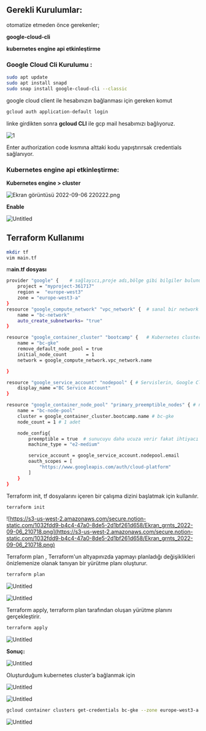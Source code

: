 ## Gerekli Kurulumlar:

otomatize etmeden önce gerekenler;

**google-cloud-cli**

**kubernetes engine api etkinleştirme**

### **Google Cloud Cli Kurulumu :**

```bash
sudo apt update
sudo apt install snapd
sudo snap install google-cloud-cli --classic
```

google cloud client ile hesabınızın bağlanması için gereken komut

```bash
gcloud auth application-default login
```

 linke girdikten sonra ****gcloud CLI**** ile gcp mail hesabımızı bağlıyoruz.

![1](https://user-images.githubusercontent.com/67348445/188741770-12ad7c1a-c17f-426b-86c5-57df21bcc0d1.png)

Enter authorization code kısmına alttaki kodu yapıştırırsak credentials sağlanıyor.

### K**ubernetes engine api etkinleştirme:**

**Kubernetes engine > cluster**

![Ekran görüntüsü 2022-09-06 220222.png](https://s3-us-west-2.amazonaws.com/secure.notion-static.com/9c53a6ef-c75c-40ac-8ea7-9f03174baf87/Ekran_grnts_2022-09-06_220222.png)

**Enable**

![Untitled](https://s3-us-west-2.amazonaws.com/secure.notion-static.com/f4a76847-89b5-4a76-a548-fc91f9d483a4/Untitled.png)

## Terraform Kullanımı

```bash
mkdir tf
vim main.tf
```

m**ain.tf dosyası** 

```bash
provider "google" {    # sağlayıcı,proje adı,bölge gibi bilgiler bulunur.
    project = "myproject-361717"
    region =  "europe-west3"
    zone = "europe-west3-a"
}
resource "google_compute_network" "vpc_network" {  # sanal bir network oluşturur.
    name = "bc-network"
    auto_create_subnetworks= "true"
}

resource "google_container_cluster" "bootcamp" {   # Kubernetes cluster tanımı.
    name = "bc-gke"
    remove_default_node_pool = true
    initial_node_count       = 1
    network = google_compute_network.vpc_network.name

}

resource "google_service_account" "nodepool" { # Servislerin, Google Cloudda hangi yetkilere sahip olunacağını buradan ayarlarız.Servislere hesap açıp yetki veririz.Bot hesap g>    account_id = "bc-serviceaccount"
    display_name ="BC Service Account"
}

resource "google_container_node_pool" "primary_preemptible_nodes" { # node poolu oluşturduğumuz yer.
    name = "bc-node-pool"
    cluster = google_container_cluster.bootcamp.name # bc-gke
    node_count = 1 # 1 adet

    node_config{
        preemptible = true  # sunucuyu daha ucuza verir fakat ihtiyacı olduğu anda geri alıp başkasına satabilir.
        machine_type = "e2-medium"

        service_account = google_service_account.nodepool.email
        oauth_scopes = [
            "https://www.googleapis.com/auth/cloud-platform"
        ]
    }
}
```

Terraform init, tf dosyalarını içeren bir çalışma dizini başlatmak için kullanılır.

```bash
terraform init

```

![https://s3-us-west-2.amazonaws.com/secure.notion-static.com/1032fdd9-b4c4-47a0-8de5-2d1bf261d658/Ekran_grnts_2022-09-06_210718.png](https://s3-us-west-2.amazonaws.com/secure.notion-static.com/1032fdd9-b4c4-47a0-8de5-2d1bf261d658/Ekran_grnts_2022-09-06_210718.png)

Terraform plan , Terraform'un altyapınızda yapmayı planladığı değişiklikleri önizlemenize olanak tanıyan bir yürütme planı oluşturur.

```bash
terraform plan

```

![Untitled](https://s3-us-west-2.amazonaws.com/secure.notion-static.com/e786e9a6-63e3-43a8-823b-965da1f53251/Untitled.png)

![Untitled](https://s3-us-west-2.amazonaws.com/secure.notion-static.com/ef819512-a286-45e8-b331-0c3ca019652f/Untitled.png)

Terraform apply, terraform plan tarafından oluşan yürütme planını gerçekleştirir.

```bash
terraform apply
```

![Untitled](https://s3-us-west-2.amazonaws.com/secure.notion-static.com/600df182-ea91-445b-a506-9304efac395d/Untitled.png)

**Sonuç:**

![Untitled](https://s3-us-west-2.amazonaws.com/secure.notion-static.com/e533dd1e-d388-421f-a78a-3bbc1b52afb4/Untitled.png)

Oluşturduğum kubernetes cluster’a bağlanmak için

![Untitled](https://s3-us-west-2.amazonaws.com/secure.notion-static.com/7dbe4411-d05e-4f93-ba69-80db1e05df8a/Untitled.png)

![Untitled](https://s3-us-west-2.amazonaws.com/secure.notion-static.com/dc8dd243-1a90-4444-b938-a3bb957e396b/Untitled.png)

```bash
gcloud container clusters get-credentials bc-gke --zone europe-west3-a --project myproject-361717
```

![Untitled](https://s3-us-west-2.amazonaws.com/secure.notion-static.com/06d22626-5acc-469c-965f-b83a3f04d0f8/Untitled.png)
